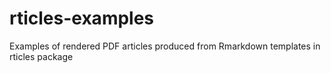 # rticles-examples
Examples of rendered PDF articles produced from Rmarkdown templates in rticles package
